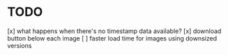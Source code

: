 # TODO

[x] what happens when there's no timestamp data available?
[x] download button below each image
[ ] faster load time for images using downsized versions
